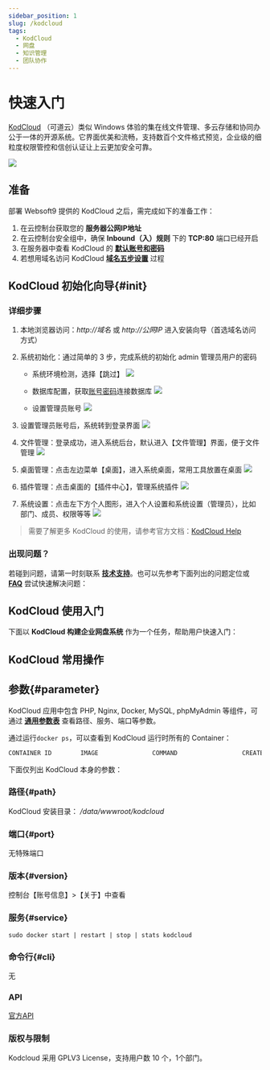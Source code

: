 ```yaml
---
sidebar_position: 1
slug: /kodcloud
tags:
  - KodCloud
  - 网盘
  - 知识管理
  - 团队协作
---
```


# 快速入门

[KodCloud](https://kodcloud.com) （可道云）类似 Windows 体验的集在线文件管理、多云存储和协同办公于一体的开源系统。它界面优美和流畅，支持数百个文件格式预览，企业级的细粒度权限管控和信创认证让上云更加安全可靠。

![](https://libs.websoft9.com/Websoft9/DocsPicture/zh/kodcloud/kodcloud-gui-websoft9.png)

## 准备

部署 Websoft9 提供的 KodCloud 之后，需完成如下的准备工作：

1. 在云控制台获取您的 **服务器公网IP地址** 
2. 在云控制台安全组中，确保 **Inbound（入）规则** 下的 **TCP:80** 端口已经开启
3. 在服务器中查看 KodCloud 的 **[默认账号和密码](./setup/credentials)**  
4. 若想用域名访问  KodCloud **[域名五步设置](./administrator/domain_step)** 过程


## KodCloud 初始化向导{#init}

### 详细步骤

1. 本地浏览器访问：*http://域名* 或 *http://公网IP* 进入安装向导（首选域名访问方式）

2. 系统初始化：通过简单的 3 步，完成系统的初始化 admin 管理员用户的密码
    - 系统环境检测，选择【跳过】
    ![](https://libs.websoft9.com/Websoft9/DocsPicture/zh/kodcloud/kodcloud-install1-websoft9.png)
    
    - 数据库配置，获取[账号密码](./setup/credentials)连接数据库
    ![](https://libs.websoft9.com/Websoft9/DocsPicture/zh/kodcloud/kodcloud-install2-websoft9.png)
    
    - 设置管理员账号
    ![](https://libs.websoft9.com/Websoft9/DocsPicture/zh/kodcloud/kodcloud-install3-websoft9.png)

3. 设置管理员账号后，系统转到登录界面
    ![](https://libs.websoft9.com/Websoft9/DocsPicture/zh/kodcloud/kodcloud-login-websoft9.png)

4. 文件管理：登录成功，进入系统后台，默认进入【文件管理】界面，便于文件管理
    ![](https://libs.websoft9.com/Websoft9/DocsPicture/zh/kodcloud/kodcloud-file-websoft9.png)

5. 桌面管理：点击左边菜单【桌面】，进入系统桌面，常用工具放置在桌面
    ![](https://libs.websoft9.com/Websoft9/DocsPicture/zh/kodcloud/kodcloud-home-websoft9.png)

6. 插件管理：点击桌面的【插件中心】，管理系统插件
    ![](https://libs.websoft9.com/Websoft9/DocsPicture/zh/kodcloud/kodcloud-plugins-websoft9.png)   

7. 系统设置：点击左下方个人图形，进入个人设置和系统设置（管理员），比如部门、成员、权限等等 
    ![](https://libs.websoft9.com/Websoft9/DocsPicture/zh/kodcloud/kodcloud-system-websoft9.png)


> 需要了解更多 KodCloud 的使用，请参考官方文档：[KodCloud Help](https://kodcloud.com/help/)


### 出现问题？

若碰到问题，请第一时刻联系 **[技术支持](./helpdesk)**。也可以先参考下面列出的问题定位或  **[FAQ](./faq#setup)** 尝试快速解决问题：

## KodCloud 使用入门

下面以 **KodCloud 构建企业网盘系统** 作为一个任务，帮助用户快速入门：


## KodCloud 常用操作

## 参数{#parameter}

KodCloud 应用中包含 PHP, Nginx, Docker, MySQL, phpMyAdmin 等组件，可通过 **[通用参数表](./setup/parameter)** 查看路径、服务、端口等参数。  

通过运行`docker ps`，可以查看到 KodCloud 运行时所有的 Container：

```bash
CONTAINER ID        IMAGE               COMMAND                  CREATED             STATUS              PORTS                                NAMES
```


下面仅列出 KodCloud 本身的参数：

### 路径{#path}

KodCloud 安装目录： */data/wwwroot/kodcloud*  

### 端口{#port}

无特殊端口


### 版本{#version}

控制台【账号信息】>【关于】中查看

### 服务{#service}

```shell
sudo docker start | restart | stop | stats kodcloud
```

### 命令行{#cli}

无

### API

[官方API](https://doc.kodcloud.com/v2/#/)

### 版权与限制

Kodcloud 采用 GPLV3 License，支持用户数 10 个，1个部门。  
